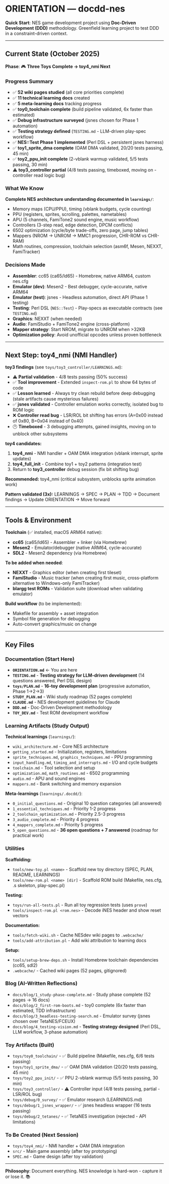 # ORIENTATION — docdd-nes

**Quick Start**: NES game development project using **Doc-Driven Development (DDD)** methodology. Greenfield learning project to test DDD in a constraint-driven context.

---

## Current State (October 2025)

**Phase**: 🎮 **Three Toys Complete → toy4_nmi Next**

### Progress Summary
- ✅ **52 wiki pages studied** (all core priorities complete)
- ✅ **11 technical learning docs** created
- ✅ **5 meta-learning docs** tracking progress
- ✅ **toy0_toolchain complete** (build pipeline validated, 6x faster than estimated)
- ✅ **Debug infrastructure surveyed** (jsnes chosen for Phase 1 automation)
- ✅ **Testing strategy defined** (`TESTING.md` - LLM-driven play-spec workflow)
- ✅ **NES::Test Phase 1 implemented** (Perl DSL + persistent jsnes harness)
- ✅ **toy1_sprite_dma complete** (OAM DMA validated, 20/20 tests passing, 45 min)
- ✅ **toy2_ppu_init complete** (2-vblank warmup validated, 5/5 tests passing, 30 min)
- ⚠️ **toy3_controller partial** (4/8 tests passing, timeboxed, moving on - controller read logic bug)

### What We Know
**Complete NES architecture understanding documented in `learnings/`**:
- Memory maps (CPU/PPU), timing (vblank budgets, cycle counting)
- PPU (registers, sprites, scrolling, palettes, nametables)
- APU (5 channels, FamiTone2 sound engine, music workflow)
- Controllers (3-step read, edge detection, DPCM conflicts)
- 6502 optimization (cycle/byte trade-offs, zero page, jump tables)
- Mappers (NROM → UNROM → MMC1 progression, CHR-ROM vs CHR-RAM)
- Math routines, compression, toolchain selection (asm6f, Mesen, NEXXT, FamiTracker)

### Decisions Made
- **Assembler**: cc65 (ca65/ld65) - Homebrew, native ARM64, custom nes.cfg
- **Emulator (dev)**: Mesen2 - Best debugger, cycle-accurate, native ARM64
- **Emulator (test)**: jsnes - Headless automation, direct API (Phase 1 testing)
- **Testing**: Perl DSL (`NES::Test`) - Play-specs as executable contracts (see `TESTING.md`)
- **Graphics**: NEXXT (when needed)
- **Audio**: FamiStudio + FamiTone2 engine (cross-platform)
- **Mapper strategy**: Start NROM, migrate to UNROM when >32KB
- **Optimization policy**: Avoid unofficial opcodes unless proven bottleneck

---

## Next Step: toy4_nmi (NMI Handler)

**toy3 findings** (see `toys/toy3_controller/LEARNINGS.md`):
- ⚠️ **Partial validation** - 4/8 tests passing (50% success)
- ✅ **Tool improvement** - Extended `inspect-rom.pl` to show 64 bytes of code
- ✅ **Lesson learned** - Always try clean rebuild before deep debugging (stale artifacts cause mysterious failures)
- ✅ **jsnes validated** - Controller emulation works correctly, isolated bug to ROM logic
- ❌ **Controller read bug** - LSR/ROL bit shifting has errors (A=0x00 instead of 0x80, B=0x04 instead of 0x40)
- 🕐 **Timeboxed** - 3 debugging attempts, gained insights, moving on to unblock other subsystems

**toy4 candidates:**
1. **toy4_nmi** - NMI handler + OAM DMA integration (vblank interrupt, sprite updates)
2. **toy4_full_init** - Combine toy1 + toy2 patterns (integration test)
3. Return to **toy3_controller** debug session (fix bit shifting bug)

**Recommended:** toy4_nmi (critical subsystem, unblocks sprite animation work)

**Pattern validated (3x):** LEARNINGS → SPEC → PLAN → TDD → Document findings → Update ORIENTATION → Move forward

---

## Tools & Environment

**Toolchain** (✅ installed, macOS ARM64 native):
- **cc65** (ca65/ld65) - Assembler + linker (via Homebrew)
- **Mesen2** - Emulator/debugger (native ARM64, cycle-accurate)
- **SDL2** - Mesen2 dependency (via Homebrew)

**To be added when needed**:
- **NEXXT** - Graphics editor (when creating first tileset)
- **FamiStudio** - Music tracker (when creating first music, cross-platform alternative to Windows-only FamiTracker)
- **blargg test ROMs** - Validation suite (download when validating emulator)

**Build workflow** (to be implemented):
- Makefile for assembly + asset integration
- Symbol file generation for debugging
- Auto-convert graphics/music on change

---

## Key Files

### Documentation (Start Here)
- **`ORIENTATION.md`** ← You are here
- **`TESTING.md`** - **Testing strategy for LLM-driven development** (14 questions answered, Perl DSL design)
- **`toys/PLAN.md`** - **16-toy development plan** (progressive automation, Phase 1→2→3)
- **`STUDY_PLAN.md`** - Wiki study roadmap (52 pages complete)
- **`CLAUDE.md`** - NES development guidelines for Claude
- **`DDD.md`** - Doc-Driven Development methodology
- **`TOY_DEV.md`** - Test ROM development workflow

### Learning Artifacts (Study Output)
**Technical learnings** (`learnings/`):
- `wiki_architecture.md` - Core NES architecture
- `getting_started.md` - Initialization, registers, limitations
- `sprite_techniques.md`, `graphics_techniques.md` - PPU programming
- `input_handling.md`, `timing_and_interrupts.md` - I/O and cycle budgets
- `toolchain.md` - Tool selection and setup
- `optimization.md`, `math_routines.md` - 6502 programming
- `audio.md` - APU and sound engines
- `mappers.md` - Bank switching and memory expansion

**Meta-learnings** (`learnings/.docdd/`):
- `0_initial_questions.md` - Original 10 question categories (all answered)
- `1_essential_techniques.md` - Priority 1-2 progress
- `2_toolchain_optimization.md` - Priority 2.5-3 progress
- `3_audio_complete.md` - Priority 4 progress
- `4_mappers_complete.md` - Priority 5 progress
- `5_open_questions.md` - **36 open questions + 7 answered** (roadmap for practical work)

### Utilities

**Scaffolding:**
- `tools/new-toy.pl <name>` - Scaffold new toy directory (SPEC, PLAN, README, LEARNINGS)
- `tools/new-rom.pl <name> [dir]` - Scaffold ROM build (Makefile, nes.cfg, .s skeleton, play-spec.pl)

**Testing:**
- `toys/run-all-tests.pl` - Run all toy regression tests (uses `prove`)
- `tools/inspect-rom.pl <rom.nes>` - Decode iNES header and show reset vectors

**Documentation:**
- `tools/fetch-wiki.sh` - Cache NESdev wiki pages to `.webcache/`
- `tools/add-attribution.pl` - Add wiki attribution to learning docs

**Setup:**
- `tools/setup-brew-deps.sh` - Install Homebrew toolchain dependencies (cc65, sdl2)
- `.webcache/` - Cached wiki pages (52 pages, gitignored)

### Blog (AI-Written Reflections)
- `docs/blog/1_study-phase-complete.md` - Study phase complete (52 pages → 16 docs)
- `docs/blog/2_first-rom-boots.md` - toy0 complete (6x faster than estimated, TDD infrastructure)
- `docs/blog/3_headless-testing-search.md` - Emulator survey (jsnes chosen over TetaNES/FCEUX)
- `docs/blog/4_testing-vision.md` - **Testing strategy designed** (Perl DSL, LLM workflow, 3-phase automation)

### Toy Artifacts (Built)
- `toys/toy0_toolchain/` - ✅ Build pipeline (Makefile, nes.cfg, 6/6 tests passing)
- `toys/toy1_sprite_dma/` - ✅ OAM DMA validation (20/20 tests passing, 45 min)
- `toys/toy2_ppu_init/` - ✅ PPU 2-vblank warmup (5/5 tests passing, 30 min)
- `toys/toy3_controller/` - ⚠️ Controller input (4/8 tests passing, partial - LSR/ROL bug)
- `toys/debug/0_survey/` - ✅ Emulator research (LEARNINGS.md)
- `toys/debug/1_jsnes_wrapper/` - ✅ jsnes headless wrapper (16 tests passing)
- `toys/debug/2_tetanes/` - ✅ TetaNES investigation (rejected - API limitations)

### To Be Created (Next Session)
- `toys/toy4_nmi/` - NMI handler + OAM DMA integration
- `src/` - Main game assembly (after toy prototyping)
- `SPEC.md` - Game design (after toy validation)

---

**Philosophy**: Document everything. NES knowledge is hard-won - capture it or lose it. 📚
